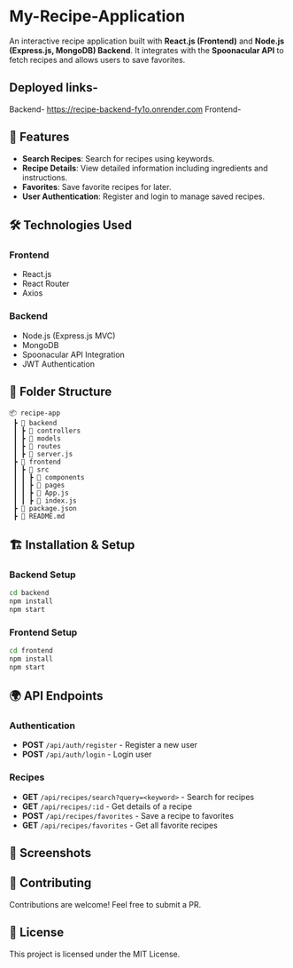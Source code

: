# My-Recipe-Application

An interactive recipe application built with **React.js (Frontend)** and **Node.js (Express.js, MongoDB) Backend**. It integrates with the **Spoonacular API** to fetch recipes and allows users to save favorites.

## Deployed links-
 Backend- https://recipe-backend-fy1o.onrender.com
 Frontend- 

## 🚀 Features
- **Search Recipes**: Search for recipes using keywords.
- **Recipe Details**: View detailed information including ingredients and instructions.
- **Favorites**: Save favorite recipes for later.
- **User Authentication**: Register and login to manage saved recipes.

## 🛠️ Technologies Used
### Frontend
- React.js
- React Router
- Axios

### Backend
- Node.js (Express.js MVC)
- MongoDB
- Spoonacular API Integration
- JWT Authentication

## 📂 Folder Structure
```
📦 recipe-app
 ┣ 📂 backend
 ┃ ┣ 📂 controllers
 ┃ ┣ 📂 models
 ┃ ┣ 📂 routes
 ┃ ┣ 📜 server.js
 ┣ 📂 frontend
 ┃ ┣ 📂 src
 ┃ ┃ ┣ 📂 components
 ┃ ┃ ┣ 📂 pages
 ┃ ┃ ┣ 📜 App.js
 ┃ ┃ ┣ 📜 index.js
 ┣ 📜 package.json
 ┣ 📜 README.md
```

## 🏗️ Installation & Setup
### Backend Setup
```sh
cd backend
npm install
npm start
```

### Frontend Setup
```sh
cd frontend
npm install
npm start
```

## 🌍 API Endpoints
### Authentication
- **POST** `/api/auth/register` - Register a new user
- **POST** `/api/auth/login` - Login user

### Recipes
- **GET** `/api/recipes/search?query=<keyword>` - Search for recipes
- **GET** `/api/recipes/:id` - Get details of a recipe
- **POST** `/api/recipes/favorites` - Save a recipe to favorites
- **GET** `/api/recipes/favorites` - Get all favorite recipes



## 📸 Screenshots


## 🤝 Contributing
Contributions are welcome! Feel free to submit a PR.

## 📝 License
This project is licensed under the MIT License.
